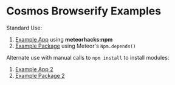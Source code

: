 # Cosmos Browserify Examples

Standard Use:

1. [Example App](https://github.com/elidoran/cosmos-browserify-example/tree/master/app) using **meteorhacks:npm**
2. [Example Package](https://github.com/elidoran/cosmos-browserify-example/tree/master/package) using Meteor's `Npm.depends()`

Alternate use with manual calls to `npm install` to install modules:

1. [Example App 2](https://github.com/elidoran/cosmos-browserify-example/tree/master/app-npm)
2. [Example Package 2](https://github.com/elidoran/cosmos-browserify-example/tree/master/package-npm)
